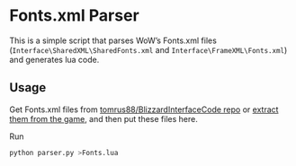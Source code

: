 # Fonts.xml Parser

This is a simple script that parses WoW’s Fonts.xml files (`Interface\SharedXML\SharedFonts.xml` and `Interface\FrameXML\Fonts.xml`) and generates lua code.

## Usage

Get Fonts.xml files from [tomrus88/BlizzardInterfaceCode repo](https://github.com/tomrus88/BlizzardInterfaceCode) or [extract them from the game](https://wowwiki.fandom.com/wiki/Extracting_WoW_user_interface_files), and then put these files here.

Run
```bash
python parser.py >Fonts.lua
```

